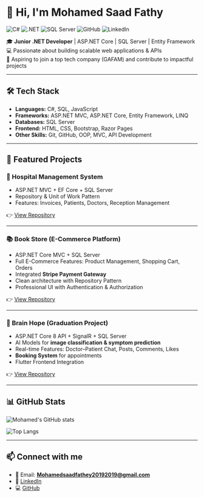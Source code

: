 # 👋 Hi, I'm Mohamed Saad Fathy

![C#](https://img.shields.io/badge/C%23-239120?style=for-the-badge&logo=c-sharp&logoColor=white)
![.NET](https://img.shields.io/badge/.NET-512BD4?style=for-the-badge&logo=dotnet&logoColor=white)
![SQL Server](https://img.shields.io/badge/SQL%20Server-CC2927?style=for-the-badge&logo=microsoft-sql-server&logoColor=white)
![GitHub](https://img.shields.io/badge/GitHub-100000?style=for-the-badge&logo=github&logoColor=white)
![LinkedIn](https://img.shields.io/badge/LinkedIn-0A66C2?style=for-the-badge&logo=linkedin&logoColor=white)

🎓 **Junior .NET Developer** | ASP.NET Core | SQL Server | Entity Framework  
💻 Passionate about building scalable web applications & APIs  
🚀 Aspiring to join a top tech company (GAFAM) and contribute to impactful projects  

---

## 🛠️ Tech Stack
- **Languages:** C#, SQL, JavaScript  
- **Frameworks:** ASP.NET MVC, ASP.NET Core, Entity Framework, LINQ  
- **Databases:** SQL Server  
- **Frontend:** HTML, CSS, Bootstrap, Razor Pages  
- **Other Skills:** Git, GitHub, OOP, MVC, API Development  

---

## 📂 Featured Projects

### 🏥 Hospital Management System
- ASP.NET MVC + EF Core + SQL Server  
- Repository & Unit of Work Pattern  
- Features: Invoices, Patients, Doctors, Reception Management  

👉 [View Repository](https://github.com/mustafalabib1/HMS_project.git)

---

### 📚 Book Store (E-Commerce Platform)
- ASP.NET Core MVC + SQL Server  
- Full E-Commerce Features: Product Management, Shopping Cart, Orders  
- Integrated **Stripe Payment Gateway**  
- Clean architecture with Repository Pattern  
- Professional UI with Authentication & Authorization  

👉 [View Repository](https://github.com/MohamedHawy14/Store_MVC.git)

---

### 🧠 Brain Hope (Graduation Project)
- ASP.NET Core 8 API + SignalR + SQL Server  
- AI Models for **image classification & symptom prediction**  
- Real-time Features: Doctor–Patient Chat, Posts, Comments, Likes  
- **Booking System** for appointments  
- Flutter Frontend Integration  

👉 [View Repository](https://github.com/MohamedHawy14/Brain-Hope.git)

---

## 📊 GitHub Stats
![Mohamed's GitHub stats](https://github-readme-stats.vercel.app/api?username=MohamedHawy14&show_icons=true&theme=tokyonight)

![Top Langs](https://github-readme-stats.vercel.app/api/top-langs/?username=MohamedHawy14&layout=compact&theme=tokyonight)

---

## 📫 Connect with me
- 📧 Email: **Mohamedsaadfathey20192019@gmail.com**  
- 💼 [LinkedIn](https://www.linkedin.com/in/mohamed-saad-bb0119242)  
- 💻 [GitHub](https://github.com/MohamedHawy14)
